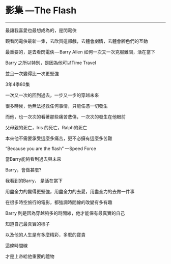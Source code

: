 # 影集 —The Flash

---

最讓我喜愛也最想成為的，是閃電俠

觀看閃電俠最新一集，去欣賞這部戲，去體會劇情，去體會腳色們的互動

最重要的，是去看閃電俠 — Barry Allen 如何一次又一次克服難關，活在當下                                           

Barry 之所以特別，是因為他可以Time Travel

並且一次變得比一次更堅強

3年4季80集

一次又一次的回到過去，一步又一步的穿越未來

很多時候，他無法拯救任何事情，只能任憑一切發生

而他，也一次次的看著那些痛苦悲傷，一次次的發生在他眼前

父母親的死亡，Iris 的死亡，Ralph的死亡

本來他不需要承受這麼多痛苦，更不必擁有這麼多苦難

“Because you are the flash” —Speed Force

當Barry能夠看到過去與未來

Barry，會做甚麼?

我看到的Barry， 是活在當下

用盡全力的變得更堅強，用盡全力的去愛，用盡全力的去做一件事

在很多時空旅行的電影，都強調時間線的改變有多有趣

Barry 則是因為穿越夠多的時間線，他才能保有最真實的自己

知道自己最真實的樣子

以及他的人生是有多麼精彩，多麼的寶貴

這條時間線

才是上帝給他重要的禮物

